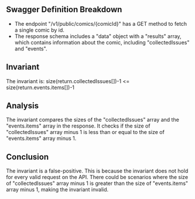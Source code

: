 ## Swagger Definition Breakdown
- The endpoint "/v1/public/comics/{comicId}" has a GET method to fetch a single comic by id.
- The response schema includes a "data" object with a "results" array, which contains information about the comic, including "collectedIssues" and "events".

## Invariant
The invariant is: size(return.collectedIssues[])-1 <= size(return.events.items[])-1

## Analysis
The invariant compares the sizes of the "collectedIssues" array and the "events.items" array in the response. It checks if the size of "collectedIssues" array minus 1 is less than or equal to the size of "events.items" array minus 1.

## Conclusion
The invariant is a false-positive. This is because the invariant does not hold for every valid request on the API. There could be scenarios where the size of "collectedIssues" array minus 1 is greater than the size of "events.items" array minus 1, making the invariant invalid.
